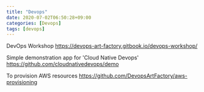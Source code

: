 ```yaml
---
title: "Devops"
date: 2020-07-02T06:50:28+09:00
categories: [Devops]
tags: [devops]
---
```


DevOps Workshop
 https://devops-art-factory.gitbook.io/devops-workshop/

Simple demonstration app for 'Cloud Native Devops' 
 https://github.com/cloudnativedevops/demo

To provision AWS resources
 https://github.com/DevopsArtFactory/aws-provisioning